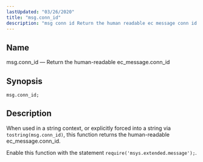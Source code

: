 ```yaml
---
lastUpdated: "03/26/2020"
title: "msg.conn_id"
description: "msg conn id Return the human readable ec message conn id msg conn id When used in a string context or explicitly forced into a string via tostring msg conn id this function returns the human readable ec message conn id Enable this function with the statement require msys extended..."
---
```


<a name="lua.ref.msg.conn_id"></a> 
## Name

msg.conn_id — Return the human-readable ec_message.conn_id

<a name="idp16577968"></a> 
## Synopsis

`msg.conn_id;`

<a name="idp16580208"></a> 
## Description

When used in a string context, or explicitly forced into a string via `tostring(msg.conn_id)`, this function returns the human-readable ec_message.conn_id.

Enable this function with the statement `require('msys.extended.message');`.